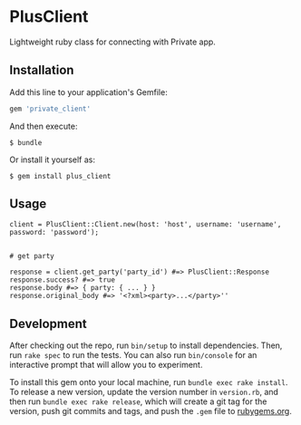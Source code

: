 # PlusClient

Lightweight ruby class for connecting with Private app.

## Installation

Add this line to your application's Gemfile:

```ruby
gem 'private_client'
```

And then execute:

    $ bundle

Or install it yourself as:

    $ gem install plus_client

## Usage

```
client = PlusClient::Client.new(host: 'host', username: 'username', password: 'password');


# get party

response = client.get_party('party_id') #=> PlusClient::Response
response.success? #=> true
response.body #=> { party: { ... } }
response.original_body #=> '<?xml><party>...</party>''
```

## Development

After checking out the repo, run `bin/setup` to install dependencies. Then, run `rake spec` to run the tests. You can also run `bin/console` for an interactive prompt that will allow you to experiment.

To install this gem onto your local machine, run `bundle exec rake install`. To release a new version, update the version number in `version.rb`, and then run `bundle exec rake release`, which will create a git tag for the version, push git commits and tags, and push the `.gem` file to [rubygems.org](https://rubygems.org).

